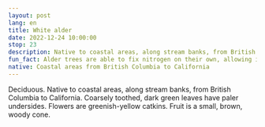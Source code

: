 ```yaml
---
layout: post
lang: en
title: White alder
date: 2022-12-24 10:00:00
stop: 23
description: Native to coastal areas, along stream banks, from British Columbia to California.
fun_fact: Alder trees are able to fix nitrogen on their own, allowing it to tolerate infertile soils
native: Coastal areas from British Columbia to California
---
```

Deciduous. Native to coastal areas, along stream banks, from British Columbia to California. Coarsely toothed, dark green leaves have paler undersides. Flowers are greenish-yellow catkins. Fruit is a small, brown, woody cone.